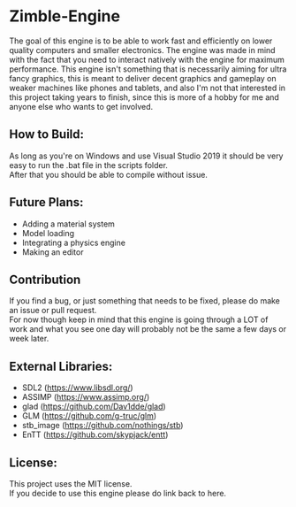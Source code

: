 # Zimble-Engine
The goal of this engine is to be able to work fast and efficiently on lower quality computers and smaller electronics. The engine was made in mind with the fact that you need to interact natively with the engine for maximum performance. This engine isn't something that is necessarily aiming for ultra fancy graphics, this is meant to deliver decent graphics and gameplay on weaker machines like phones and tablets, and also I'm not that interested in this project taking years to finish, since this is more of a hobby for me and anyone else who wants to get involved.

## How to Build:
As long as you're on Windows and use Visual Studio 2019 it should be very easy to run the .bat file in the scripts folder.  
After that you should be able to compile without issue.

## Future Plans:
* Adding a material system
* Model loading
* Integrating a physics engine
* Making an editor

## Contribution 
If you find a bug, or just something that needs to be fixed, please do make an issue or pull request.  
For now though keep in mind that this engine is going through a LOT of work and what you see one day will probably not be the same a few days or week later. 

## External Libraries:

- SDL2 (https://www.libsdl.org/)
- ASSIMP (https://www.assimp.org/)
- glad (https://github.com/Dav1dde/glad)
- GLM (https://github.com/g-truc/glm)
- stb_image (https://github.com/nothings/stb)
- EnTT (https://github.com/skypjack/entt)

## License:
This project uses the MIT license.  
If you decide to use this engine please do link back to here.
